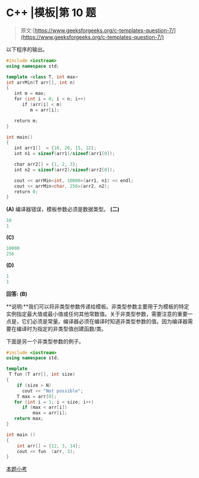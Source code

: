 # C++ |模板|第 10 题

> 原文:[https://www.geeksforgeeks.org/c-templates-question-7/](https://www.geeksforgeeks.org/c-templates-question-7/)

以下程序的输出。

```cpp
#include <iostream>
using namespace std;

template <class T, int max>
int arrMin(T arr[], int n)
{
   int m = max;
   for (int i = 0; i < n; i++)
      if (arr[i] < m)
         m = arr[i];

   return m;
}

int main()
{
   int arr1[]  = {10, 20, 15, 12};
   int n1 = sizeof(arr1)/sizeof(arr1[0]);

   char arr2[] = {1, 2, 3};
   int n2 = sizeof(arr2)/sizeof(arr2[0]);

   cout << arrMin<int, 10000>(arr1, n1) << endl;
   cout << arrMin<char, 256>(arr2, n2);
   return 0;
}
```

**(A)** 编译器错误，模板参数必须是数据类型。
**(二)**

```cpp
10
1
```

**(C)**

```cpp
10000
256
```

**(D)**

```cpp
1
1
```

**回答:** **(B)**

**说明:**我们可以将非类型参数传递给模板。非类型参数主要用于为模板的特定实例指定最大值或最小值或任何其他常数值。关于非类型参数，需要注意的重要一点是，它们必须是常量。编译器必须在编译时知道非类型参数的值。因为编译器需要在编译时为指定的非类型值创建函数/类。

下面是另一个非类型参数的例子。

```cpp
#include <iostream>
using namespace std;

template 
 T fun (T arr[], int size)
{
    if (size > N)
      cout << "Not possible";
    T max = arr[0];
   for (int i = 1; i < size; i++)
      if (max < arr[i])
          max = arr[i];
   return max;
}

int main ()
{
    int arr[] = {12, 3, 14};
    cout << fun  (arr, 3);
}
```

[本题小考](https://www.geeksforgeeks.org/quiz-corner-gq/)